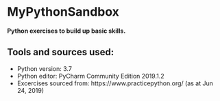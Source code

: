 <h1>MyPythonSandbox</h1>
<b>Python exercises to build up basic skills.</b>

<h2>Tools and sources used:</h2>
<ul>
  <li>Python version: 3.7</li>
  <li>Python editor: PyCharm Community Edition 2019.1.2</li>
  <li>Excercises sourced from: https://www.practicepython.org/ (as at Jun 24, 2019)</li>
</ul>
